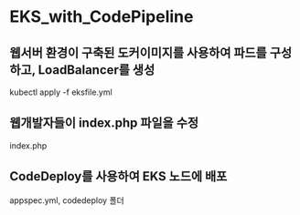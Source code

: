 # EKS_with_CodePipeline

## 웹서버 환경이 구축된 도커이미지를 사용하여 파드를 구성하고, LoadBalancer를 생성
kubectl apply -f eksfile.yml

## 웹개발자들이 index.php 파일을 수정
index.php

## CodeDeploy를 사용하여 EKS 노드에 배포 
appspec.yml, codedeploy 폴더

